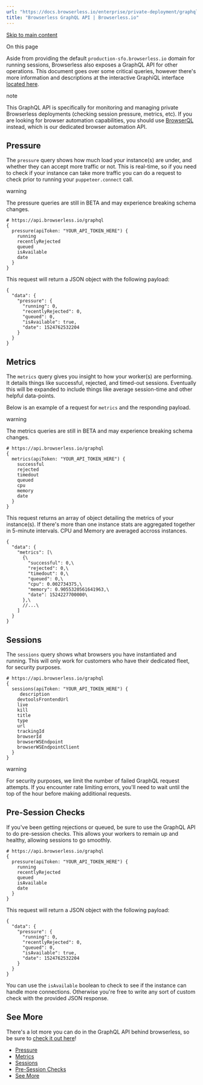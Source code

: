 ```yaml
---
url: "https://docs.browserless.io/enterprise/private-deployment/graphql-api"
title: "Browserless GraphQL API | Browserless.io"
---
```


[Skip to main content](https://docs.browserless.io/enterprise/private-deployment/graphql-api#__docusaurus_skipToContent_fallback)

On this page

Aside from providing the default `production-sfo.browserless.io` domain for running sessions, Browserless also exposes a GraphQL API for other operations. This document goes over some critical queries, however there's more information and descriptions at the interactive GraphiQL interface [located here](https://api.browserless.io/graphql/).

note

This GraphQL API is specifically for monitoring and managing private Browserless deployments (checking session pressure, metrics, etc). If you are looking for browser automation capabilities, you should use [BrowserQL](https://docs.browserless.io/browserql/start) instead, which is our dedicated browser automation API.

## Pressure [​](https://docs.browserless.io/enterprise/private-deployment/graphql-api\#pressure "Direct link to Pressure")

The `pressure` query shows how much load your instance(s) are under, and whether they can accept more traffic or not. This is real-time, so if you need to check if your instance can take more traffic you can do a request to check prior to running your `puppeteer.connect` call.

warning

The pressure queries are still in BETA and may experience breaking schema changes.

```codeBlockLines_p187
# https://api.browserless.io/graphql
{
  pressure(apiToken: "YOUR_API_TOKEN_HERE") {
    running
    recentlyRejected
    queued
    isAvailable
    date
  }
}

```

This request will return a JSON object with the following payload:

```codeBlockLines_p187
{
  "data": {
    "pressure": {
      "running": 0,
      "recentlyRejected": 0,
      "queued": 0,
      "isAvailable": true,
      "date": 1524762532204
    }
  }
}

```

## Metrics [​](https://docs.browserless.io/enterprise/private-deployment/graphql-api\#metrics "Direct link to Metrics")

The `metrics` query gives you insight to how your worker(s) are performing. It details things like successful, rejected, and timed-out sessions. Eventually this will be expanded to include things like average session-time and other helpful data-points.

Below is an example of a request for `metrics` and the responding payload.

warning

The metrics queries are still in BETA and may experience breaking schema changes.

```codeBlockLines_p187
# https://api.browserless.io/graphql
{
  metrics(apiToken: "YOUR_API_TOKEN_HERE") {
    successful
    rejected
    timedout
    queued
    cpu
    memory
    date
  }
}

```

This request returns an array of object detailing the metrics of your instance(s). If there's more than one instance stats are aggregated together in 5-minute intervals. CPU and Memory are averaged accross instances.

```codeBlockLines_p187
{
  "data": {
    "metrics": [\
      {\
        "successful": 0,\
        "rejected": 0,\
        "timedout": 0,\
        "queued": 0,\
        "cpu": 0.002734375,\
        "memory": 0.9055320561641963,\
        "date": 1524227700000\
      },\
      //...\
    ]
  }
}

```

## Sessions [​](https://docs.browserless.io/enterprise/private-deployment/graphql-api\#sessions "Direct link to Sessions")

The `sessions` query shows what browsers you have instantiated and running. This will only work for customers who have their dedicated fleet, for security purposes.

```codeBlockLines_p187
# https://api.browserless.io/graphql
{
  sessions(apiToken: "YOUR_API_TOKEN_HERE") {
     description
    devtoolsFrontendUrl
    live
    kill
    title
    type
    url
    trackingId
    browserId
    browserWSEndpoint
    browserWSEndpointClient
  }
}

```

warning

For security purposes, we limit the number of failed GraphQL request attempts. If you encounter rate limiting errors, you'll need to wait until the top of the hour before making additional requests.

## Pre-Session Checks [​](https://docs.browserless.io/enterprise/private-deployment/graphql-api\#pre-session-checks "Direct link to Pre-Session Checks")

If you've been getting rejections or queued, be sure to use the GraphQL API to do pre-session checks. This allows your workers to remain up and healthy, allowing sessions to go smoothly.

```codeBlockLines_p187
# https://api.browserless.io/graphql
{
  pressure(apiToken: "YOUR_API_TOKEN_HERE") {
    running
    recentlyRejected
    queued
    isAvailable
    date
  }
}

```

This request will return a JSON object with the following payload:

```codeBlockLines_p187
{
  "data": {
    "pressure": {
      "running": 0,
      "recentlyRejected": 0,
      "queued": 0,
      "isAvailable": true,
      "date": 1524762532204
    }
  }
}

```

You can use the `isAvailable` boolean to check to see if the instance can handle more connections. Otherwise you're free to write any sort of custom check with the provided JSON response.

## See More [​](https://docs.browserless.io/enterprise/private-deployment/graphql-api\#see-more "Direct link to See More")

There's a lot more you can do in the GraphQL API behind browserless, so be sure to [check it out here](https://api.browserless.io/graphql/)!

- [Pressure](https://docs.browserless.io/enterprise/private-deployment/graphql-api#pressure)
- [Metrics](https://docs.browserless.io/enterprise/private-deployment/graphql-api#metrics)
- [Sessions](https://docs.browserless.io/enterprise/private-deployment/graphql-api#sessions)
- [Pre-Session Checks](https://docs.browserless.io/enterprise/private-deployment/graphql-api#pre-session-checks)
- [See More](https://docs.browserless.io/enterprise/private-deployment/graphql-api#see-more)